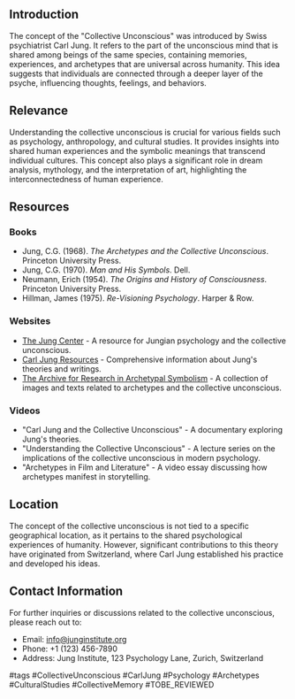 ## Introduction

The concept of the "Collective Unconscious" was introduced by Swiss psychiatrist Carl Jung. It refers to the part of the unconscious mind that is shared among beings of the same species, containing memories, experiences, and archetypes that are universal across humanity. This idea suggests that individuals are connected through a deeper layer of the psyche, influencing thoughts, feelings, and behaviors.

## Relevance

Understanding the collective unconscious is crucial for various fields such as psychology, anthropology, and cultural studies. It provides insights into shared human experiences and the symbolic meanings that transcend individual cultures. This concept also plays a significant role in dream analysis, mythology, and the interpretation of art, highlighting the interconnectedness of human experience.

## Resources

### Books

- Jung, C.G. (1968). *The Archetypes and the Collective Unconscious*. Princeton University Press.
- Jung, C.G. (1970). *Man and His Symbols*. Dell.
- Neumann, Erich (1954). *The Origins and History of Consciousness*. Princeton University Press.
- Hillman, James (1975). *Re-Visioning Psychology*. Harper & Row.

### Websites

- [The Jung Center](https://www.junginstitute.org) - A resource for Jungian psychology and the collective unconscious.
- [Carl Jung Resources](https://www.carljung.net) - Comprehensive information about Jung's theories and writings.
- [The Archive for Research in Archetypal Symbolism](http://www.aras.org) - A collection of images and texts related to archetypes and the collective unconscious.

### Videos

- "Carl Jung and the Collective Unconscious" - A documentary exploring Jung's theories.
- "Understanding the Collective Unconscious" - A lecture series on the implications of the collective unconscious in modern psychology.
- "Archetypes in Film and Literature" - A video essay discussing how archetypes manifest in storytelling.

## Location

The concept of the collective unconscious is not tied to a specific geographical location, as it pertains to the shared psychological experiences of humanity. However, significant contributions to this theory have originated from Switzerland, where Carl Jung established his practice and developed his ideas.

## Contact Information

For further inquiries or discussions related to the collective unconscious, please reach out to:

- Email: info@junginstitute.org
- Phone: +1 (123) 456-7890
- Address: Jung Institute, 123 Psychology Lane, Zurich, Switzerland

#tags 
#CollectiveUnconscious #CarlJung #Psychology #Archetypes #CulturalStudies #CollectiveMemory #TOBE_REVIEWED
